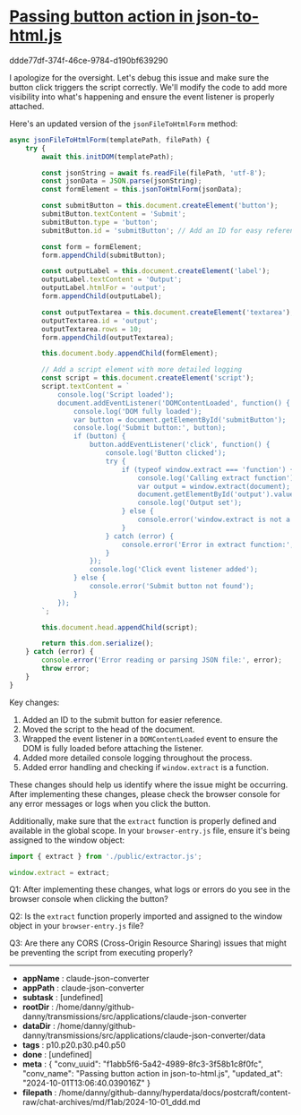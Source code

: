 # [Passing button action in json-to-html.js](https://claude.ai/chat/f1abb5f6-5a42-4989-8fc3-3f58b1c8f0fc)

ddde77df-374f-46ce-9784-d190bf639290

 I apologize for the oversight. Let's debug this issue and make sure the button click triggers the script correctly. We'll modify the code to add more visibility into what's happening and ensure the event listener is properly attached.

Here's an updated version of the `jsonFileToHtmlForm` method:

```javascript
async jsonFileToHtmlForm(templatePath, filePath) {
    try {
        await this.initDOM(templatePath);

        const jsonString = await fs.readFile(filePath, 'utf-8');
        const jsonData = JSON.parse(jsonString);
        const formElement = this.jsonToHtmlForm(jsonData);

        const submitButton = this.document.createElement('button');
        submitButton.textContent = 'Submit';
        submitButton.type = 'button';
        submitButton.id = 'submitButton'; // Add an ID for easy reference

        const form = formElement;
        form.appendChild(submitButton);

        const outputLabel = this.document.createElement('label');
        outputLabel.textContent = 'Output';
        outputLabel.htmlFor = 'output';
        form.appendChild(outputLabel);

        const outputTextarea = this.document.createElement('textarea');
        outputTextarea.id = 'output';
        outputTextarea.rows = 10;
        form.appendChild(outputTextarea);

        this.document.body.appendChild(formElement);

        // Add a script element with more detailed logging
        const script = this.document.createElement('script');
        script.textContent = `
            console.log('Script loaded');
            document.addEventListener('DOMContentLoaded', function() {
                console.log('DOM fully loaded');
                var button = document.getElementById('submitButton');
                console.log('Submit button:', button);
                if (button) {
                    button.addEventListener('click', function() {
                        console.log('Button clicked');
                        try {
                            if (typeof window.extract === 'function') {
                                console.log('Calling extract function');
                                var output = window.extract(document);
                                document.getElementById('output').value = output;
                                console.log('Output set');
                            } else {
                                console.error('window.extract is not a function');
                            }
                        } catch (error) {
                            console.error('Error in extract function:', error);
                        }
                    });
                    console.log('Click event listener added');
                } else {
                    console.error('Submit button not found');
                }
            });
        `;

        this.document.head.appendChild(script);

        return this.dom.serialize();
    } catch (error) {
        console.error('Error reading or parsing JSON file:', error);
        throw error;
    }
}
```

Key changes:

1. Added an ID to the submit button for easier reference.
2. Moved the script to the head of the document.
3. Wrapped the event listener in a `DOMContentLoaded` event to ensure the DOM is fully loaded before attaching the listener.
4. Added more detailed console logging throughout the process.
5. Added error handling and checking if `window.extract` is a function.

These changes should help us identify where the issue might be occurring. After implementing these changes, please check the browser console for any error messages or logs when you click the button.

Additionally, make sure that the `extract` function is properly defined and available in the global scope. In your `browser-entry.js` file, ensure it's being assigned to the window object:

```javascript
import { extract } from './public/extractor.js';

window.extract = extract;
```

Q1: After implementing these changes, what logs or errors do you see in the browser console when clicking the button?

Q2: Is the `extract` function properly imported and assigned to the window object in your `browser-entry.js` file?

Q3: Are there any CORS (Cross-Origin Resource Sharing) issues that might be preventing the script from executing properly?

---

* **appName** : claude-json-converter
* **appPath** : claude-json-converter
* **subtask** : [undefined]
* **rootDir** : /home/danny/github-danny/transmissions/src/applications/claude-json-converter
* **dataDir** : /home/danny/github-danny/transmissions/src/applications/claude-json-converter/data
* **tags** : p10.p20.p30.p40.p50
* **done** : [undefined]
* **meta** : {
  "conv_uuid": "f1abb5f6-5a42-4989-8fc3-3f58b1c8f0fc",
  "conv_name": "Passing button action in json-to-html.js",
  "updated_at": "2024-10-01T13:06:40.039016Z"
}
* **filepath** : /home/danny/github-danny/hyperdata/docs/postcraft/content-raw/chat-archives/md/f1ab/2024-10-01_ddd.md